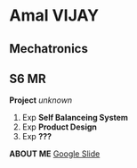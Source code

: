# Amal VIJAY
## Mechatronics
## S6 MR 


**Project**
 *unknown*
 
 1. Exp **Self Balanceing System**
 2. Exp **Product Design**
 3. Exp **???**

**ABOUT ME**
[Google Slide](https://docs.google.com/presentation/d/12UTHr13sdN91ExVTPV6ZWcYak9EF0B8HVK_vamH2zIY/edit?usp=sharing)
